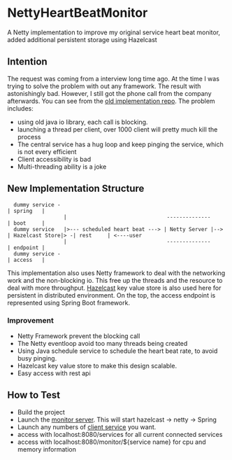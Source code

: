 # NettyHeartBeatMonitor
A Netty implementation to improve my original service heart beat monitor, added additional persistent storage using Hazelcast

## Intention
The request was coming from a interview long time ago. At the time I was trying to solve the problem with out any framework.
The result with astonishingly bad. However, I still got the phone call from the company afterwards. You can see from the 
[old implementation repo](https://github.com/YiYeHuang/NettyHeartBeatMonitor/tree/master/OldIoImplementation/src/main/java). The problem includes:
- using old java io library, each call is blocking.
- launching a thread per client, over 1000 client will pretty much kill the process
- The central service has a hug loop and keep pinging the service, which is not every efficient
- Client accessibility is bad
- Multi-threading ability is a joke

## New Implementation Structure
      dummy service -                                                                          | spring   | 
                      |                                --------------                          | boot     |
      dummy service   |>--- scheduled heart beat ---> | Netty Server |--> | Hazelcast Store|> -| rest     | <----user
                      |                                --------------                          | endpoint |
      dummy service -                                                                          | access   |

This implementation also uses Netty framework to deal with the networking work and the non-blocking io. This free up the 
threads and the resource to deal with more throughput. [Hazelcast](https://github.com/hazelcast/hazelcast) key value store is also used here for persistent in
distributed environment. On the top, the access endpoint is represented using Spring Boot framework.


### Improvement

- Netty Framework prevent the blocking call
- The Netty eventloop avoid too many threads being created
- Using Java schedule service to schedule the heart beat rate, to avoid busy pinging.
- Hazelcast key value store to make this design scalable.
- Easy access with rest api

## How to Test

- Build the project
- Launch the [monitor server](https://github.com/YiYeHuang/NettyHeartBeatMonitor/blob/master/MainServer/src/main/java/monitorservice/server/ServerApplication.java). This will start hazelcast -> netty -> Spring
- Launch any numbers of [client service](https://github.com/YiYeHuang/NettyHeartBeatMonitor/blob/master/EchoService/src/main/java/ServiceLauncher.java) you want. 
- access with localhost:8080/services for all current connected services
- access with localhost:8080/monitor/${service name} for cpu and memory information

